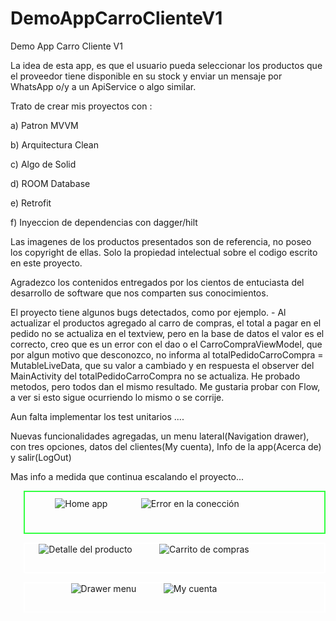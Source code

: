 # DemoAppCarroClienteV1
Demo App Carro Cliente V1

La idea de esta app, es que el usuario pueda seleccionar los productos que el proveedor tiene disponible en su stock y enviar un mensaje por WhatsApp
o/y a un ApiService o algo similar.

Trato de crear mis proyectos con :

a) Patron MVVM

b) Arquitectura Clean

c) Algo de Solid

d) ROOM Database

e) Retrofit

f) Inyeccion de dependencias con dagger/hilt

Las imagenes de los productos presentados son de referencia, no poseo los copyright de ellas. Solo la propiedad intelectual sobre el codigo escrito en este proyecto.

Agradezco los contenidos entregados por los cientos de entuciasta del desarrollo de software que nos comparten sus conocimientos.

El proyecto tiene algunos bugs detectados, como por ejemplo.
           - Al actualizar el productos agregado al carro de compras, el total a pagar en el pedido no se actualiza en el textview, pero en la base de datos el valor
           es el correcto, creo que es un error con el dao o el CarroCompraViewModel, que por algun motivo que desconozco, no informa al
           totalPedidoCarroCompra = MutableLiveData, que su valor a cambiado y en respuesta el observer del MainActivity del totalPedidoCarroCompra no se actualiza.
           He probado metodos, pero todos dan el mismo resultado.
           Me gustaria probar con Flow, a ver si esto sigue ocurriendo lo mismo o se corrije.
           
Aun falta implementar los test unitarios
....

Nuevas funcionalidades agregadas, un menu lateral(Navigation drawer), con tres opciones, datos del clientes(My cuenta), Info de la app(Acerca de) y salir(LogOut)

Mas info a medida que continua escalando el proyecto...

<p align="center"style="margin-left: 1.5em;padding: 0 7em 2em 0;border-width: 2px; border-color: #34ff43; border-style:solid;" >
  <img src="https://user-images.githubusercontent.com/12845540/204099740-1dd1bdde-f323-42cd-b0bd-93491ccfb383.PNG" title="Home app" style="padding: 10px;"  >
  &nbsp;&nbsp;&nbsp;&nbsp;&nbsp;&nbsp;&nbsp;&nbsp;&nbsp;
  <img src="https://user-images.githubusercontent.com/12845540/204099739-2373ad9f-4f5d-421a-bfe5-06a12b1d33be.PNG" title="Error en la conección"  >
 </p>

<p align="center" style="margin-left: 1.5em;padding: 0 7em 2em 0;border-width: 2px; border-color: white; border-style:solid;" >
  <img src="https://user-images.githubusercontent.com/12845540/204099744-aa96527b-7b81-4e49-9797-d481c2aa8aeb.PNG" title="Detalle del producto" >
  &nbsp;&nbsp;&nbsp;&nbsp;&nbsp;&nbsp;&nbsp;&nbsp;&nbsp;
  <img src="https://user-images.githubusercontent.com/12845540/204099737-07402059-6836-4f69-a88f-70e404b3fd7c.PNG" title="Carrito de compras" >
</p>

<p align="center" style="margin-left: 1.5em;padding: 0 7em 2em 0;border-width: 2px; border-color: white; border-style:solid;" >
  <img src="https://user-images.githubusercontent.com/12845540/209406107-b90981cb-8585-4182-95d6-efb108fa26b2.PNG" title="Drawer menu" >
  &nbsp;&nbsp;&nbsp;&nbsp;&nbsp;&nbsp;&nbsp;&nbsp;&nbsp;
  <img src="https://user-images.githubusercontent.com/12845540/209406273-e322de6a-cfd1-46cc-b06f-6fcfed2aa515.PNG" title="My cuenta" >
</p>


